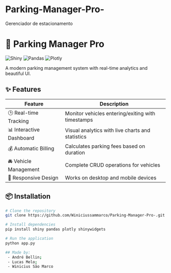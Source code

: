 # Parking-Manager-Pro-
Gerenciador de estacionamento 
# 🚗 Parking Manager Pro

![Shiny](https://img.shields.io/badge/Shiny-Python-blue)
![Pandas](https://img.shields.io/badge/Pandas-Data%20Analysis-green)
![Plotly](https://img.shields.io/badge/Plotly-Visualization-orange)

A modern parking management system with real-time analytics and beautiful UI.

## ✨ Features

| Feature               | Description                                                                 |
|-----------------------|-----------------------------------------------------------------------------|
| 🕒 Real-time Tracking | Monitor vehicles entering/exiting with timestamps                           |
| 📊 Interactive Dashboard | Visual analytics with live charts and statistics                          |
| 💰 Automatic Billing  | Calculates parking fees based on duration                                   |
| 🚘 Vehicle Management | Complete CRUD operations for vehicles                                       |
| 📱 Responsive Design  | Works on desktop and mobile devices                                         |

## 📦 Installation

```bash
# Clone the repository
git clone https://github.com/Winiciussammarco/Parking-Manager-Pro-.git

# Install dependencies
pip install shiny pandas plotly shinywidgets

# Run the application
python app.py

## Made by:
 - André Bellin;
 - Lucas Melo;
 - Winicius São Marco

